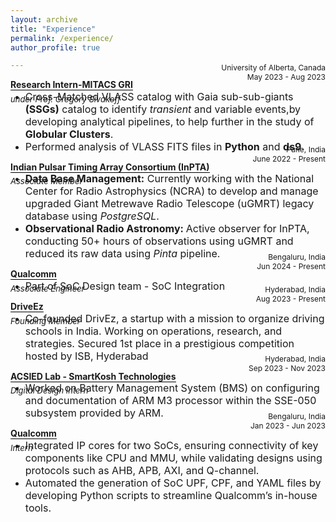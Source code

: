 ```yaml
---
layout: archive
title: "Experience"
permalink: /experience/
author_profile: true

---
```

<span style="border-bottom: 1px solid black; display: inline-block; margin-bottom: 0.4em;"><strong>Research Intern-MITACS GRI</strong></span>  
*<font size="2">under Prof. Gregory Sivakoff </font>*
<div style="text-align: right;margin-top: -80px;"><span style="font-size: 12px;">University of Alberta, Canada</span></div>
<div style="text-align: right;margin-top: 0px;"><span style="font-size: 12px;">May 2023 - Aug 2023</span></div>


  * <font size="3">Cross-Matched VLASS catalog with Gaia sub-sub-giants <strong>(SSGs)</strong> catalog to identify <em>transient</em> and variable events,by developing analytical pipelines, to help further in the study of <strong>Globular Clusters</strong>.</font>
  * <font size="3">Performed analysis of VLASS FITS files in <strong>Python</strong> and <strong>ds9</strong>.</font>
  


<span style="border-bottom: 1px solid black; display: inline-block; margin-bottom: 0.4em;"><strong>Indian Pulsar Timing Array Consortium (InPTA)</strong></span>  
*<font size="2">Associate Member</font>*
<div style="text-align: right;margin-top: -80px;"><span style="font-size: 12px;">Pune, India</span></div>
<div style="text-align: right;margin-top: 0px;"><span style="font-size: 12px;">June 2022 - Present</span></div>

  
  * <font size="3"><strong>Data Base Management:</strong> Currently working with the National Center for Radio Astrophysics (NCRA) to develop
and manage upgraded Giant Metrewave Radio Telescope (uGMRT) legacy database using <em>PostgreSQL</em>.</font>
  * <font size="3"><strong>Observational Radio Astronomy: </strong>Active observer for InPTA, conducting 50+ hours of observations using
uGMRT and reduced its raw data using <em>Pinta</em> pipeline.</font>



<span style="border-bottom: 1px solid black; display: inline-block; margin-bottom: 0.4em;"><strong>Qualcomm</strong></span>  
*<font size="2">Associate Engineer</font>*
<div style="text-align: right;margin-top: -80px;"><span style="font-size: 12px;">Bengaluru, India</span></div>
<div style="text-align: right;margin-top: 0px;"><span style="font-size: 12px;">Jun 2024 - Present</span></div>

  
  * <font size="3">Part of SoC Design team - SoC Integration</font>


<span style="border-bottom: 1px solid black; display: inline-block; margin-bottom: 0.4em;"><strong>DriveEz</strong></span>  
*<font size="2">Founding Member</font>*
<div style="text-align: right;margin-top: -80px;"><span style="font-size: 12px;">Hyderabad, India</span></div>
<div style="text-align: right;margin-top: 0px;"><span style="font-size: 12px;">Aug 2023 - Present</span></div>

  
  * <font size="3"> Co-founded DrivEz, a startup with a mission to organize driving schools in India. Working on operations, research, and strategies. Secured 1st place in a prestigious competition hosted by ISB, Hyderabad</font>


<span style="border-bottom: 1px solid black; display: inline-block; margin-bottom: 0.4em;"><strong>ACSIED Lab - SmartKosh Technologies</strong></span>  
*<font size="2">Digital Design Intern</font>*
<div style="text-align: right;margin-top: -80px;"><span style="font-size: 12px;">Hyderabad, India</span></div>
<div style="text-align: right;margin-top: 0px;"><span style="font-size: 12px;">Sep 2023 - Nov 2023</span></div>

  
  * <font size="3"> Worked on Battery Management System (BMS) on configuring and documentation of ARM M3 processor within the SSE-050 subsystem provided by ARM.</font>

 

<span style="border-bottom: 1px solid black; display: inline-block; margin-bottom: 0.4em;"><strong>Qualcomm</strong></span>  
*<font size="2">Intern</font>*
<div style="text-align: right;margin-top: -80px;"><span style="font-size: 12px;">Bengaluru, India</span></div>
<div style="text-align: right;margin-top: 0px;"><span style="font-size: 12px;">Jan 2023 - Jun 2023</span></div>

  
  * <font size="3"> Integrated IP cores for two SoCs, ensuring connectivity of key components like CPU and MMU, while validating designs using protocols such as AHB, APB, AXI, and Q-channel.</font>
  * <font size="3">Automated the generation of SoC UPF, CPF, and YAML files by developing Python scripts to streamline Qualcomm’s in-house tools.</font>

